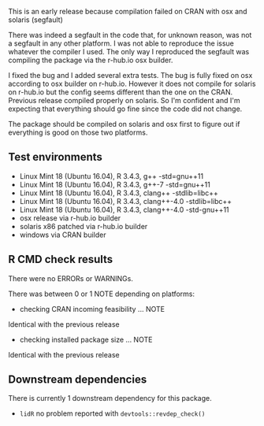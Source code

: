 This is an early release because compilation failed on CRAN with osx and solaris (segfault)

There was indeed a segfault in the code that, for unknown reason, was not a segfault in any
other platform. I was not able to reproduce the issue whatever the compiler I used. The only 
way I reproduced the segfault was compiling the package via the r-hub.io osx builder.

I fixed the bug and I added several extra tests. The bug is fully fixed on osx according to
osx builder on r-hub.io. However it does not compile for solaris on r-hub.io but the config 
seems different than the one on the CRAN. Previous release compiled properly on solaris. So 
I'm confident and I'm expecting that everything should go fine since the code did not change.

The package should be compiled on solaris and osx first to figure out if everything is good 
on those two platforms.

## Test environments
* Linux Mint 18 (Ubuntu 16.04), R 3.4.3, g++ -std=gnu++11
* Linux Mint 18 (Ubuntu 16.04), R 3.4.3, g++-7 -std=gnu++11
* Linux Mint 18 (Ubuntu 16.04), R 3.4.3, clang++ -stdlib=libc++
* Linux Mint 18 (Ubuntu 16.04), R 3.4.3, clang++-4.0 -stdlib=libc++
* Linux Mint 18 (Ubuntu 16.04), R 3.4.3, clang++-4.0 -std-gnu++11
* osx release via r-hub.io builder
* solaris x86 patched via r-hub.io builder
* windows via CRAN builder

## R CMD check results
There were no ERRORs or WARNINGs.

There was between 0 or 1 NOTE depending on platforms:

* checking CRAN incoming feasibility ... NOTE

Identical with the previous release

* checking installed package size ... NOTE

Identical with the previous release

## Downstream dependencies
There is currently 1 downstream dependency for this package.

* `lidR` no problem reported with `devtools::revdep_check()`

